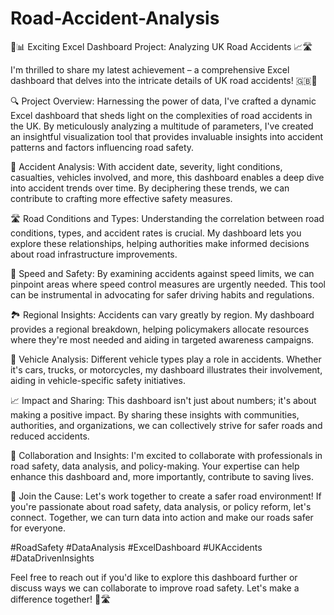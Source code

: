# Road-Accident-Analysis

🚗📊 Exciting Excel Dashboard Project: Analyzing UK Road Accidents 📈🛣️

I'm thrilled to share my latest achievement – a comprehensive Excel dashboard that delves into the intricate details of UK road accidents! 🇬🇧🛑

🔍 Project Overview:
Harnessing the power of data, I've crafted a dynamic Excel dashboard that sheds light on the complexities of road accidents in the UK. By meticulously analyzing a multitude of parameters, I've created an insightful visualization tool that provides invaluable insights into accident patterns and factors influencing road safety.

📅 Accident Analysis:
With accident date, severity, light conditions, casualties, vehicles involved, and more, this dashboard enables a deep dive into accident trends over time. By deciphering these trends, we can contribute to crafting more effective safety measures.

🛣️ Road Conditions and Types:
Understanding the correlation between road conditions, types, and accident rates is crucial. My dashboard lets you explore these relationships, helping authorities make informed decisions about road infrastructure improvements.

🚦 Speed and Safety:
By examining accidents against speed limits, we can pinpoint areas where speed control measures are urgently needed. This tool can be instrumental in advocating for safer driving habits and regulations.

🏞️ Regional Insights:
Accidents can vary greatly by region. My dashboard provides a regional breakdown, helping policymakers allocate resources where they're most needed and aiding in targeted awareness campaigns.

🚗 Vehicle Analysis:
Different vehicle types play a role in accidents. Whether it's cars, trucks, or motorcycles, my dashboard illustrates their involvement, aiding in vehicle-specific safety initiatives.

📈 Impact and Sharing:
This dashboard isn't just about numbers; it's about making a positive impact. By sharing these insights with communities, authorities, and organizations, we can collectively strive for safer roads and reduced accidents.

🤝 Collaboration and Insights:
I'm excited to collaborate with professionals in road safety, data analysis, and policy-making. Your expertise can help enhance this dashboard and, more importantly, contribute to saving lives.

📣 Join the Cause:
Let's work together to create a safer road environment! If you're passionate about road safety, data analysis, or policy reform, let's connect. Together, we can turn data into action and make our roads safer for everyone.

#RoadSafety #DataAnalysis #ExcelDashboard #UKAccidents #DataDrivenInsights

Feel free to reach out if you'd like to explore this dashboard further or discuss ways we can collaborate to improve road safety. Let's make a difference together! 🌟🛣️
